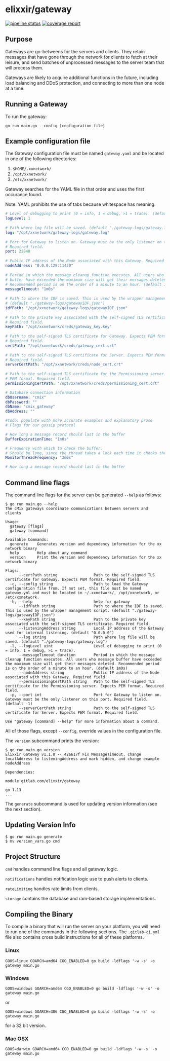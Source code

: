 # elixxir/gateway

[![pipeline status](https://gitlab.com/elixxir/gateway/badges/master/pipeline.svg)](https://gitlab.com/elixxir/gateway/commits/master)
[![coverage report](https://gitlab.com/elixxir/gateway/badges/master/coverage.svg)](https://gitlab.com/elixxir/gateway/commits/master)

## Purpose

Gateways are go-betweens for the servers and clients. They retain messages that
have gone through the network for clients to fetch at their leisure, and send
batches of unprocessed messages to the server team that will process them.

Gateways are likely to acquire additional functions in the future, including
load balancing and DDoS protection, and connecting to more than one node at
a time.

## Running a Gateway

To run the gateway:

```
go run main.go --config [configuration-file]
```

## Example configuration file

The Gateway configuration file must be named `gateway.yaml` and be located in
one of the following directories:
1. `$HOME/.xxnetwork/`
2. `/opt/xxnetwork/`
3. `/etc/xxnetwork/`

Gateway searches for the YAML file in that order and uses the first occurance
found.

Note: YAML prohibits the use of tabs because whitespace has meaning.

```yaml
# Level of debugging to print (0 = info, 1 = debug, >1 = trace). (default 0)
logLevel: 1
​
# Path where log file will be saved. (default "./gateway-logs/gateway.log")
log: "/opt/xxnetwork/gateway-logs/gateway.log"
​
# Port for Gateway to listen on. Gateway must be the only listener on this port.
# Required field.
port: 22840
​
# Public IP address of the Node associated with this Gateway. Required field.
nodeAddress: "0.0.0.128:11420"
​
# Period in which the message cleanup function executes. All users who message
# buffer have exceeded the maximum size will get their messages deleted.
# Recommended period is on the order of a minute to an hour. (default 1m0s)
messageTimeout: "1m0s"
​
# Path to where the IDF is saved. This is used by the wrapper management script.
# (default "./gateway-logs/gatewayIDF.json")
idfPath: "/opt/xxnetwork/gateway-logs/gatewayIDF.json"
​
# Path to the private key associated with the self-signed TLS certificate.
# Required field.
keyPath: "/opt/xxnetwork/creds/gateway_key.key"
​
# Path to the self-signed TLS certificate for Gateway. Expects PEM format.
# Required field.
certPath: "/opt/xxnetwork/creds/gateway_cert.crt"
​
# Path to the self-signed TLS certificate for Server. Expects PEM format.
# Required field.
serverCertPath: "/opt/xxnetwork/creds/node_cert.crt"
​
# Path to the self-signed TLS certificate for the Permissioning server. Expects
# PEM format. Required field.
permissioningCertPath: "/opt/xxnetwork/creds/permissioning_cert.crt"

# Database connection information
dbUsername: "cmix"
dbPassword: ""
dbName: "cmix_gateway"
dbAddress: ""

#todo: populate with more accurate examples and explanatory prose
# Flags for our gossip protocol

# How long a message record should last in the buffer
BufferExpirationTime: "1m0s"

# Frequency with which to check the buffer.
# Should be long, since the thread takes a lock each time it checks the buffer
MonitorThreadFrequency: "3m0s" 

# How long a message record should last in the buffer

```

## Command line flags

The command line flags for the server can be generated `--help` as follows:


```
$ go run main.go --help
The cMix gateways coordinate communications between servers and clients

Usage:
  gateway [flags]
  gateway [command]

Available Commands:
  generate    Generates version and dependency information for the xx network binary
  help        Help about any command
  version     Print the version and dependency information for the xx network binary

Flags:
      --certPath string                Path to the self-signed TLS certificate for Gateway. Expects PEM format. Required field.
  -c, --config string                  Path to load the Gateway configuration file from. If not set, this file must be named gateway.yml and must be located in ~/.xxnetwork/, /opt/xxnetwork, or /etc/xxnetwork.
  -h, --help                           help for gateway
      --idfPath string                 Path to where the IDF is saved. This is used by the wrapper management script. (default "./gateway-logs/gatewayIDF.json")
      --keyPath string                 Path to the private key associated with the self-signed TLS certificate. Required field.
      --listeningAddress string        Local IP address of the Gateway used for internal listening. (default "0.0.0.0")
      --log string                     Path where log file will be saved. (default "./gateway-logs/gateway.log")
  -l, --logLevel uint                  Level of debugging to print (0 = info, 1 = debug, >1 = trace).
      --messageTimeout duration        Period in which the message cleanup function executes. All users who message buffer have exceeded the maximum size will get their messages deleted. Recommended period is on the order of a minute to an hour. (default 1m0s)
      --nodeAddress string             Public IP address of the Node associated with this Gateway. Required field.
      --permissioningCertPath string   Path to the self-signed TLS certificate for the Permissioning server. Expects PEM format. Required field.
  -p, --port int                       Port for Gateway to listen on. Gateway must be the only listener on this port. Required field. (default -1)
      --serverCertPath string          Path to the self-signed TLS certificate for Server. Expects PEM format. Required field.

Use "gateway [command] --help" for more information about a command.
```

All of those flags, except `--config`, override values in the configuration
file.

The `version` subcommand prints the version:


```
$ go run main.go version
Elixxir Gateway v1.1.0 -- 426617f Fix MessageTimeout, change localAddress to listeningAddress and mark hidden, and change example nodeAddress

Dependencies:

module gitlab.com/elixxir/gateway

go 1.13
...
```

The `generate` subcommand is used for updating version information (see the
next section).

## Updating Version Info
```
$ go run main.go generate
$ mv version_vars.go cmd
```

## Project Structure


`cmd` handles command line flags and all gateway logic.

`notifications` handles notification logic use to push alerts to clients.

`rateLimiting` handles rate limits from clients.

`storage` contains the database and ram-based storage implementations.

## Compiling the Binary

To compile a binary that will run the server on your platform,
you will need to run one of the commands in the following sections.
The `.gitlab-ci.yml` file also contains cross build instructions
for all of these platforms.


### Linux

```
GOOS=linux GOARCH=amd64 CGO_ENABLED=0 go build -ldflags '-w -s' -o gateway main.go
```

### Windows

```
GOOS=windows GOARCH=amd64 CGO_ENABLED=0 go build -ldflags '-w -s' -o gateway main.go
```

or

```
GOOS=windows GOARCH=386 CGO_ENABLED=0 go build -ldflags '-w -s' -o gateway main.go
```

for a 32 bit version.

### Mac OSX

```
GOOS=darwin GOARCH=amd64 CGO_ENABLED=0 go build -ldflags '-w -s' -o gateway main.go
```
